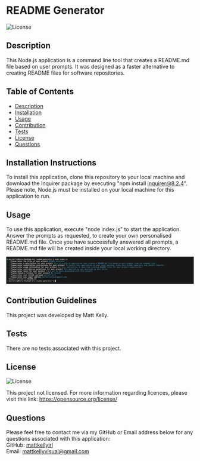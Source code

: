 # README Generator

![License](https://img.shields.io/badge/license-none-lightgrey.svg)

## Description
This Node.js application is a command line tool that creates a README.md file based on user prompts. It was designed as a faster alternative to creating README files for software repositories. 

## Table of Contents
- [Description](#description)
- [Installation](#installation)
- [Usage](#usage)
- [Contribution](#contribution)
- [Tests](#tests)
- [License](#license)
- [Questions](#questions)

## Installation Instructions
To install this application, clone this repository to your local machine and download the Inquirer package by executing "npm install inquirer@8.2.4". Please note, Node.js must be installed on your local machine for this application to run. 

## Usage
To use this application, execute "node index.js" to start the application. Answer the prompts as requested, to create your own personalised README.md file. Once you have successfully answered all prompts, a README.md file will be created inside your local working directory. 

<img src="./assets/screenshots/scrn1.png">

## Contribution Guidelines
This project was developed by Matt Kelly.

## Tests
There are no tests associated with this project.

## License
![License](https://img.shields.io/badge/license-none-lightgrey.svg)

This project not licensed. For more information regarding licences, please visit this link: https://opensource.org/license/

## Questions
Please feel free to contact me via my GitHub or Email address below for any questions associated with this application:  
GitHub: [mattkellyirl](https://github.com/mattkellyirl)  
Email: mattkellyvisual@gmail.com